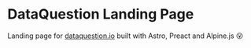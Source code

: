# DataQuestion Landing Page

<p>
  Landing page for <a href="https://dataquestion.io">dataquestion.io</a> built with Astro, Preact and Alpine.js 😮
</p>
